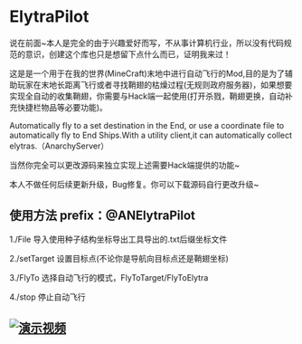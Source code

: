 # ElytraPilot
说在前面~本人是完全的由于兴趣爱好而写，不从事计算机行业，所以没有代码规范的意识，创建这个库也只是想留下点什么而已，证明我来过！

这是是一个用于在我的世界(MineCraft)末地中进行自动飞行的Mod,目的是为了辅助玩家在末地长距离飞行或者寻找鞘翅的枯燥过程(无规则政府服务器)，如果想要实现全自动的收集鞘翅，你需要与Hack端一起使用(打开杀戮，鞘翅更换，自动补充快捷栏物品等必要功能)。

Automatically fly to a set destination in the End, or use a coordinate file to automatically fly to End Ships.With a utility client,it can automatically collect elytras.（AnarchyServer）

当然你完全可以更改源码来独立实现上述需要Hack端提供的功能~

本人不做任何后续更新升级，Bug修复。你可以下载源码自行更改升级~

## 使用方法 prefix：@ANElytraPilot
1./File         导入使用种子结构坐标导出工具导出的.txt后缀坐标文件

2./setTarget    设置目标点(不论你是导航向目标点还是鞘翅坐标)

3./FlyTo        选择自动飞行的模式，FlyToTarget/FlyToElytra

4./stop         停止自动飞行

## [![演示视频](https://i0.hdslb.com/bfs/archive/114827477650208.jpg)](https://www.bilibili.com/video/BV1KaGgzWEbA)


